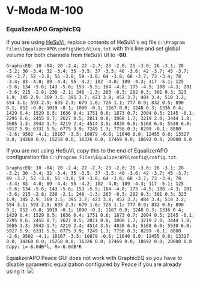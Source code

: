 # V-Moda M-100
### EqualizerAPO GraphicEQ
If you are using [HeSuVi](https://sourceforge.net/projects/hesuvi/), replace contents of HeSuVi's eq file `C:\Program Files\EqualizerAPO\config\HeSuVi\eq.txt` with this line and set global volume for both channels from HeSuVi UI to **-60**.
```
GraphicEQ: 10 -84; 20 -2.4; 22 -2.7; 23 -2.8; 25 -3.0; 26 -3.1; 28 -3.2; 30 -3.4; 32 -3.4; 35 -3.5; 37 -3.5; 40 -3.6; 42 -3.7; 45 -3.7; 49 -3.7; 52 -3.8; 56 -3.8; 59 -3.8; 64 -3.8; 68 -3.7; 73 -3.4; 78 -3.4; 83 -4.0; 89 -4.4; 95 -4.2; 102 -4.0; 109 -4.3; 117 -5.1; 125 -5.6; 134 -5.6; 143 -5.6; 153 -5.5; 164 -4.8; 175 -4.5; 188 -4.3; 201 -3.6; 215 -2.8; 230 -2.1; 246 -1.3; 263 -0.3; 282 0.3; 301 0.3; 323 1.9; 345 2.9; 369 3.5; 395 3.7; 423 3.8; 452 3.7; 484 3.4; 518 3.2; 554 3.1; 593 2.9; 635 2.3; 679 1.6; 726 1.1; 777 0.9; 832 0.5; 890 0.1; 952 -0.0; 1019 -0.1; 1090 -0.1; 1167 0.0; 1248 0.3; 1336 0.4; 1429 0.4; 1529 0.5; 1636 0.4; 1751 0.6; 1873 0.7; 2004 0.5; 2145 -0.1; 2295 0.6; 2455 0.7; 2627 0.5; 2811 0.8; 3008 1.7; 3219 2.0; 3444 1.8; 3685 1.3; 3943 1.7; 4219 2.4; 4514 3.5; 4830 6.0; 5168 6.0; 5530 6.0; 5917 5.9; 6331 5.5; 6775 3.9; 7249 1.3; 7756 0.3; 8299 -0.1; 8880 -2.6; 9502 -4.1; 10167 -3.5; 10879 -0.6; 11640 0.0; 12455 0.0; 13327 0.0; 14260 0.0; 15258 0.0; 16326 0.0; 17469 0.0; 18692 0.0; 20000 0.0
```
If you are not using HeSuVi, copy this to the end of EqualizerAPO configuration file `C:\Program Files\EqualizerAPO\config\config.txt`.
```
GraphicEQ: 10 -84; 20 -2.4; 22 -2.7; 23 -2.8; 25 -3.0; 26 -3.1; 28 -3.2; 30 -3.4; 32 -3.4; 35 -3.5; 37 -3.5; 40 -3.6; 42 -3.7; 45 -3.7; 49 -3.7; 52 -3.8; 56 -3.8; 59 -3.8; 64 -3.8; 68 -3.7; 73 -3.4; 78 -3.4; 83 -4.0; 89 -4.4; 95 -4.2; 102 -4.0; 109 -4.3; 117 -5.1; 125 -5.6; 134 -5.6; 143 -5.6; 153 -5.5; 164 -4.8; 175 -4.5; 188 -4.3; 201 -3.6; 215 -2.8; 230 -2.1; 246 -1.3; 263 -0.3; 282 0.3; 301 0.3; 323 1.9; 345 2.9; 369 3.5; 395 3.7; 423 3.8; 452 3.7; 484 3.4; 518 3.2; 554 3.1; 593 2.9; 635 2.3; 679 1.6; 726 1.1; 777 0.9; 832 0.5; 890 0.1; 952 -0.0; 1019 -0.1; 1090 -0.1; 1167 0.0; 1248 0.3; 1336 0.4; 1429 0.4; 1529 0.5; 1636 0.4; 1751 0.6; 1873 0.7; 2004 0.5; 2145 -0.1; 2295 0.6; 2455 0.7; 2627 0.5; 2811 0.8; 3008 1.7; 3219 2.0; 3444 1.8; 3685 1.3; 3943 1.7; 4219 2.4; 4514 3.5; 4830 6.0; 5168 6.0; 5530 6.0; 5917 5.9; 6331 5.5; 6775 3.9; 7249 1.3; 7756 0.3; 8299 -0.1; 8880 -2.6; 9502 -4.1; 10167 -3.5; 10879 -0.6; 11640 0.0; 12455 0.0; 13327 0.0; 14260 0.0; 15258 0.0; 16326 0.0; 17469 0.0; 18692 0.0; 20000 0.0
Copy: L=-6.0dB*l, R=-6.0dB*R
```
EqualizerAPO Peace GUI does not work with GraphicEQ so you have to disable parametric equalization configured by Peace if you are already using it.
![](https://raw.githubusercontent.com/jaakkopasanen/AutoEq/master/results/SBAF-Serious/headphoncecom/onear/V-Moda%20M-100/V-Moda%20M-100.png)
